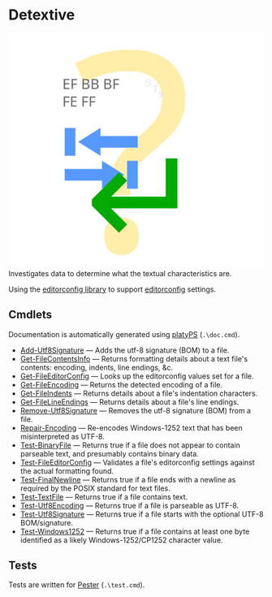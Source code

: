 Detextive
=========

<!-- To publish to PowerShell Gallery: dotnet build -t:PublishModule -c Release -->
<img src="Detextive.svg" alt="Detextive icon" align="right" />

<!-- Optional badges: -->
<!-- [![PowerShell Gallery Version](https://img.shields.io/powershellgallery/v/Detextive)](https://www.powershellgallery.com/packages/Detextive/) -->
<!-- [![PowerShell Gallery](https://img.shields.io/powershellgallery/dt/Detextive)](https://www.powershellgallery.com/packages/Detextive/) -->
<!-- [![Actions Status](https://github.com/AuthorName/Detextive/workflows/.NET%20Core/badge.svg)](https://github.com/AuthorName/Detextive/actions) -->

Investigates data to determine what the textual characteristics are.

<!-- Consider using LICEcap (cinst licecap) to capture a GIF animation of a small PowerShell window showing your module in use. -->

Using the [editorconfig library][] to support [editorconfig][] settings.

[editorconfig library]: https://github.com/editorconfig/editorconfig-core-net "EditorConfig Core library and command line utility written in C# for .NET/Mono http://editorconfig.org"
[editorconfig]: https://editorconfig.org/ "EditorConfig helps maintain consistent coding styles for multiple developers working on the same project across various editors and IDEs."

<!-- [PowerShell dev guidelines]: https://docs.microsoft.com/powershell/scripting/developer/cmdlet/strongly-encouraged-development-guidelines -->

Cmdlets
-------

Documentation is automatically generated using [platyPS](https://github.com/PowerShell/platyPS) (`.\doc.cmd`).

- [Add-Utf8Signature](docs/Add-Utf8Signature.md) — Adds the utf-8 signature (BOM) to a file.
- [Get-FileContentsInfo](docs/Get-FileContentsInfo.md) — Returns formatting details about a text file's contents: encoding, indents, line endings, &c.
- [Get-FileEditorConfig](docs/Get-FileEditorConfig.md) — Looks up the editorconfig values set for a file.
- [Get-FileEncoding](docs/Get-FileEncoding.md) — Returns the detected encoding of a file.
- [Get-FileIndents](docs/Get-FileIndents.md) — Returns details about a file's indentation characters.
- [Get-FileLineEndings](docs/Get-FileLineEndings.md) — Returns details about a file's line endings.
- [Remove-Utf8Signature](docs/Remove-Utf8Signature.md) — Removes the utf-8 signature (BOM) from a file.
- [Repair-Encoding](docs/Repair-Encoding.md) — Re-encodes Windows-1252 text that has been misinterpreted as UTF-8.
- [Test-BinaryFile](docs/Test-BinaryFile.md) — Returns true if a file does not appear to contain parseable text, and presumably contains binary data.
- [Test-FileEditorConfig](docs/Test-FileEditorConfig.md) — Validates a file's editorconfig settings against the actual formatting found.
- [Test-FinalNewline](docs/Test-FinalNewline.md) — Returns true if a file ends with a newline as required by the POSIX standard for text files.
- [Test-TextFile](docs/Test-TextFile.md) — Returns true if a file contains text.
- [Test-Utf8Encoding](docs/Test-Utf8Encoding.md) — Returns true if a file is parseable as UTF-8.
- [Test-Utf8Signature](docs/Test-Utf8Signature.md) — Returns true if a file starts with the optional UTF-8 BOM/signature.
- [Test-Windows1252](docs/Test-Windows1252.md) — Returns true if a file contains at least one byte identified as a likely Windows-1252/CP1252 character value.

Tests
-----

Tests are written for [Pester](https://github.com/Pester/Pester) (`.\test.cmd`).

